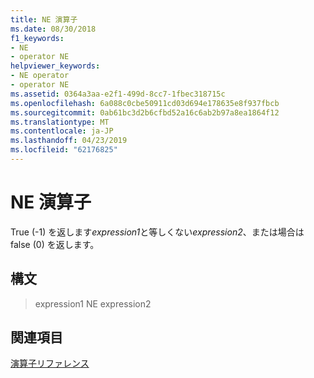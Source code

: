 ```yaml
---
title: NE 演算子
ms.date: 08/30/2018
f1_keywords:
- NE
- operator NE
helpviewer_keywords:
- NE operator
- operator NE
ms.assetid: 0364a3aa-e2f1-499d-8cc7-1fbec318715c
ms.openlocfilehash: 6a088c0cbe50911cd03d694e178635e8f937fbcb
ms.sourcegitcommit: 0ab61bc3d2b6cfbd52a16c6ab2b97a8ea1864f12
ms.translationtype: MT
ms.contentlocale: ja-JP
ms.lasthandoff: 04/23/2019
ms.locfileid: "62176825"
---
```

# <a name="operator-ne"></a>NE 演算子

True (-1) を返します*expression1*と等しくない*expression2*、または場合は false (0) を返します。

## <a name="syntax"></a>構文

> expression1 NE expression2

## <a name="see-also"></a>関連項目

[演算子リファレンス](../../assembler/masm/operators-reference.md)<br/>